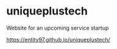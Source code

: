 # uniqueplustech
Website for an upcoming service startup

https://entity97.github.io/uniqueplustech/
